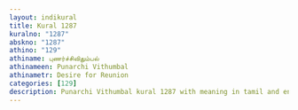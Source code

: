```yaml
---
layout: indikural
title: Kural 1287
kuralno: "1287"
abskno: "1287"
athino: "129"
athiname: புணர்ச்சிவிதும்பல்
athinameen: Punarchi Vithumbal
athinametr: Desire for Reunion
categories: [129]
description: Punarchi Vithumbal kural 1287 with meaning in tamil and english 
---
```


